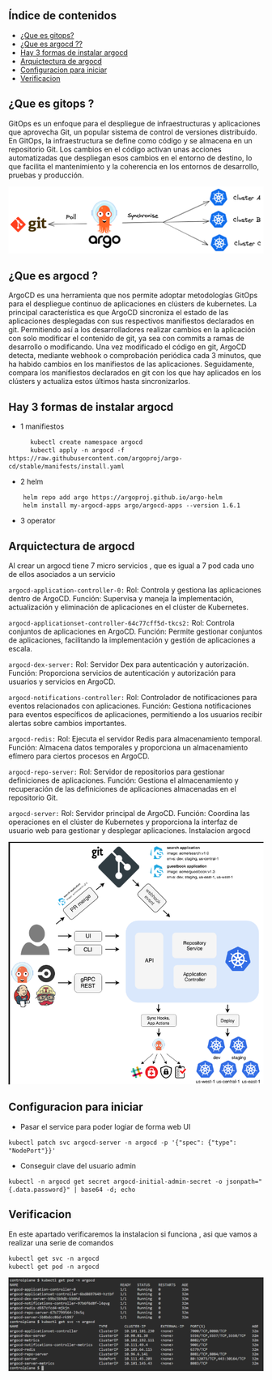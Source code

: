 ## Índice de contenidos
* [¿Que es gitops?](#item1)
* [ ¿Que es argocd ??](#item2)
* [Hay 3 formas de instalar argocd](#item3)
* [Arquictectura de argocd](#item4)
* [Configuracion para iniciar ](#item5)
* [Verificacion](#item6)
  
<a name="item1"></a>
## ¿Que es gitops ?

GitOps es un enfoque para el despliegue de infraestructuras y aplicaciones que aprovecha Git, un popular sistema de control de versiones distribuido. En GitOps, la infraestructura se define como código y se almacena en un repositorio Git. Los cambios en el código activan unas acciones automatizadas que despliegan esos cambios en el entorno de destino, lo que facilita el mantenimiento y la coherencia en los entornos de desarrollo, pruebas y producción.  

![Diagrama](https://github.com/Andherson333333/k8s/blob/main/Instalacion%20ArgoCD/imagenes/argocd-sync-flow.png)

 <a name="item2"></a>
## ¿Que es argocd ?
ArgoCD es una herramienta que nos permite adoptar metodologías GitOps para el despliegue continuo de aplicaciones en clústers de kubernetes.
La principal característica es que ArgoCD sincroniza el estado de las aplicaciones desplegadas con sus respectivos manifiestos declarados en git.
Permitiendo así a los desarrolladores realizar cambios en la aplicación con solo modificar el contenido de git, ya sea con commits a ramas de desarrollo o modificando. Una vez modificado el código en git, ArgoCD detecta, mediante webhook o comprobación periódica cada 3 minutos, que ha habido cambios en los manifiestos de las aplicaciones. Seguidamente, compara los manifiestos declarados en git con los que hay aplicados en los clústers y actualiza estos últimos hasta sincronizarlos.

<a name="item3"></a>
## Hay 3 formas de instalar argocd

 - 1 manifiestos
```
      kubectl create namespace argocd
      kubectl apply -n argocd -f https://raw.githubusercontent.com/argoproj/argo-cd/stable/manifests/install.yaml
```
 - 2 helm
```
    helm repo add argo https://argoproj.github.io/argo-helm
    helm install my-argocd-apps argo/argocd-apps --version 1.6.1
```
  - 3 operator

<a name="item4"></a>
## Arquictectura de argocd

 Al crear un argocd tiene 7 micro servicios , que es igual a 7 pod cada uno de ellos asociados a un servicio

`argocd-application-controller-0:`
Rol: Controla y gestiona las aplicaciones dentro de ArgoCD.
Función: Supervisa y maneja la implementación, actualización y eliminación de aplicaciones en el clúster de Kubernetes.
  
`argocd-applicationset-controller-64c77cff5d-tkcs2:`
Rol: Controla conjuntos de aplicaciones en ArgoCD.
Función: Permite gestionar conjuntos de aplicaciones, facilitando la implementación y gestión de aplicaciones a escala.

`argocd-dex-server:`
Rol: Servidor Dex para autenticación y autorización.
Función: Proporciona servicios de autenticación y autorización para usuarios y servicios en ArgoCD.
  
`argocd-notifications-controller:`
Rol: Controlador de notificaciones para eventos relacionados con aplicaciones.
Función: Gestiona notificaciones para eventos específicos de aplicaciones, permitiendo a los usuarios recibir alertas sobre cambios importantes.
  
`argocd-redis:`
Rol: Ejecuta el servidor Redis para almacenamiento temporal.
Función: Almacena datos temporales y proporciona un almacenamiento efímero para ciertos procesos en ArgoCD.
  
`argocd-repo-server:`
Rol: Servidor de repositorios para gestionar definiciones de aplicaciones.
Función: Gestiona el almacenamiento y recuperación de las definiciones de aplicaciones almacenadas en el repositorio Git.
  
`argocd-server:`
Rol: Servidor principal de ArgoCD.
Función: Coordina las operaciones en el clúster de Kubernetes y proporciona la interfaz de usuario web para gestionar y desplegar aplicaciones.
Instalacion argocd

![Diagrama](https://github.com/Andherson333333/k8s/blob/main/Instalacion%20ArgoCD/imagenes/argocd-archictectura.PNG)

<a name="item5"></a>
## Configuracion para iniciar 

- Pasar el service para poder logiar de forma web UI
```
kubectl patch svc argocd-server -n argocd -p '{"spec": {"type": "NodePort"}}'
```
- Conseguir clave del usuario admin
 ```
kubectl -n argocd get secret argocd-initial-admin-secret -o jsonpath="{.data.password}" | base64 -d; echo
```

<a name="item6"></a>
## Verificacion 

En este apartado verificaremos la instalacion si funciona , asi que vamos a realizar una serie de comandos 

```
kubectl get svc -n argocd
kubectl get pod -n argocd
```

![Diagrama](https://github.com/Andherson333333/k8s/blob/main/Instalacion%20ArgoCD/imagenes/argocd-4.PNG)


